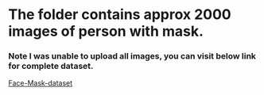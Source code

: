 # The folder contains approx 2000 images of person with mask.

### Note I was unable to upload all images, you can visit below link for complete dataset.  
[Face-Mask-dataset](https://www.kaggle.com/wobotintelligence/face-mask-detection-dataset)
